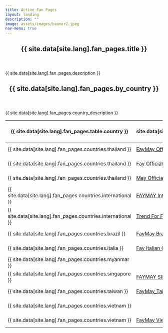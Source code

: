 ```yaml
---
title: Active Fan Pages
layout: landing
description: ""
image: assets/images/banner2.jpeg
nav-menu: true
---
```


<!-- Main -->
<div id="main">
	<!-- One -->
	<section id="one">
		<div class="inner">
			<header class="major">
				<h2>{{ site.data[site.lang].fan_pages.title }}</h2>
			</header>
			<p>{{ site.data[site.lang].fan_pages.description }}</p>
		</div>
	</section>
	<!-- Three -->
	<section id="three">
		<div class="inner">
			<header class="major">
				<h2>{{ site.data[site.lang].fan_pages.by_country }}</h2>
			</header>
			<p>{{ site.data[site.lang].fan_pages.country_description }}</p>
			<div class="table-wrapper">
				<table>
					<thead>
						<tr>
							<th>{{ site.data[site.lang].fan_pages.table.country }}</th>
							<th>{{ site.data[site.lang].fan_pages.table.twitter }}</th>
							<th>{{ site.data[site.lang].fan_pages.table.facebook }}</th>
							<th>{{ site.data[site.lang].fan_pages.table.tiktok }}</th>
							<th>{{ site.data[site.lang].fan_pages.table.official }}</th>
						</tr>
					</thead>
					<tbody>
						<tr>
							<td>{{ site.data[site.lang].fan_pages.countries.thailand }}</td>
							<td><a href="https://x.com/FayMayOfficial">FayMay Official</a></td>
							<td>&nbsp;</td>
							<td>&nbsp;</td>
							<td>{{ site.data[site.lang].common.common_yes }}</td>
						</tr>
						<tr>
							<td>{{ site.data[site.lang].fan_pages.countries.thailand }}</td>
							<td><a href="https://x.com/FayOfficial_TH">Fay Official</a></td>
							<td>&nbsp;</td>
							<td>&nbsp;</td>
							<td>{{ site.data[site.lang].common.common_yes }}</td>
						</tr>
						<tr>
							<td>{{ site.data[site.lang].fan_pages.countries.thailand }}</td>
							<td><a href="https://x.com/MayOfficial_TH">May Official</a></td>
							<td>&nbsp;</td>
							<td>&nbsp;</td>
							<td>{{ site.data[site.lang].common.common_yes }}</td>
						</tr>
						<tr>
							<td>{{ site.data[site.lang].fan_pages.countries.international }}</td>
							<td><a href="https://x.com/faymayIFS">FAYMAY Interfan Squad</a></td>
							<td>&nbsp;</td>
							<td>&nbsp;</td>
							<td>{{ site.data[site.lang].common.common_no }}</td>
						</tr>
						<tr>
							<td>{{ site.data[site.lang].fan_pages.countries.international }}</td>
							<td><a href="https://x.com/trendf_FM">Trend For FAYMAY</a></td>
							<td>&nbsp;</td>
							<td>&nbsp;</td>
							<td>{{ site.data[site.lang].common.common_no }}</td>
						</tr>
						<tr>
							<td>{{ site.data[site.lang].fan_pages.countries.brazil }}</td>
							<td><a href="https://x.com/FayMayBr">FayMay Brasil</a></td>
							<td>&nbsp;</td>
							<td>&nbsp;</td>
							<td>{{ site.data[site.lang].common.common_no }}</td>
						</tr>
						<tr>
							<td>{{ site.data[site.lang].fan_pages.countries.italia }}</td>
							<td><a href="https://x.com/FayRiezzItaOFB">Fay Italian Official Fanbase</a></td>
							<td>&nbsp;</td>
							<td>&nbsp;</td>
							<td>{{ site.data[site.lang].common.common_no }}</td>
						</tr>
						<tr>
							<td>{{ site.data[site.lang].fan_pages.countries.myanmar }}</td>
							<td>&nbsp;</td>
							<td><a href="https://web.facebook.com/profile.php?id=61559683192636">FayMay 1st Myanmar FC</a></td>
							<td>&nbsp;</td>
							<td>{{ site.data[site.lang].common.common_no }}</td>
						</tr>
						<tr>
							<td>{{ site.data[site.lang].fan_pages.countries.singapore }}</td>
							<td><a href="https://x.com/faymaysg">FAYMAY SINGAPORE OFFICIAL 🇸🇬</a></td>
							<td>&nbsp;</td>
							<td>&nbsp;</td>
							<td>{{ site.data[site.lang].common.common_no }}</td>
						</tr>
						<tr>
							<td>{{ site.data[site.lang].fan_pages.countries.taiwan }}</td>
							<td><a href="https://x.com/FayMay_TW_">FayMay_Taiwan_official</a></td>
							<td>&nbsp;</td>
							<td>&nbsp;</td>
							<td>{{ site.data[site.lang].common.common_no }}</td>
						</tr>
						<tr>
							<td>{{ site.data[site.lang].fan_pages.countries.vietnam }}</td>
							<td>&nbsp;</td>
							<td><a href="https://web.facebook.com/people/FayMay-Quen-Nhau-H%E1%BA%A3/61563304355465/">FayMay Quen Nhau Hả</a></td>
							<td><a href="https://www.tiktok.com/@faymayquennhauha">FayMay quen nhau hả</a></td>
							<td>{{ site.data[site.lang].common.common_no }}</td>
						</tr>
						<tr>
							<td>{{ site.data[site.lang].fan_pages.countries.vietnam }}</td>
							<td><a href="https://x.com/faymayvietnam">FayMay Vietnam</a></td>
							<td>&nbsp;</td>
							<td>&nbsp;</td>
							<td>{{ site.data[site.lang].common.common_no }}</td>
						</tr>
					</tbody>
				</table>
			</div>
		</div>
	</section>
</div>